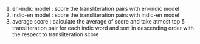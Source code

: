 1. en-indic model : score the transliteration pairs with en-indic model
2. indic-en model : score the transliteration pairs with indic-en model
3. average score : calculate the average of score and take atmost top 5 transliteration pair for each indic word and sort in descending order with the respect to transliteration score

